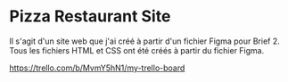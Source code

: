 # Pizza Restaurant Site

Il s'agit d'un site web que j'ai créé à partir d'un fichier Figma pour Brief 2.
Tous les fichiers HTML et CSS ont été créés à partir du fichier Figma.

https://trello.com/b/MvmY5hN1/my-trello-board
